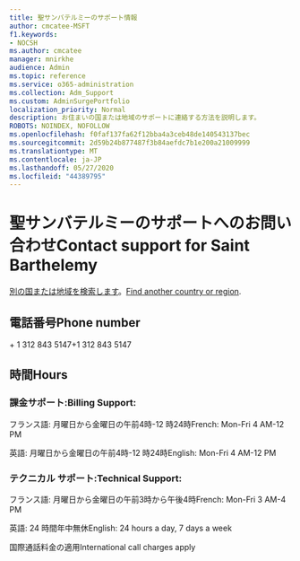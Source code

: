 ```yaml
---
title: 聖サンバテルミーのサポート情報
author: cmcatee-MSFT
f1.keywords:
- NOCSH
ms.author: cmcatee
manager: mnirkhe
audience: Admin
ms.topic: reference
ms.service: o365-administration
ms.collection: Adm_Support
ms.custom: AdminSurgePortfolio
localization_priority: Normal
description: お住まいの国または地域のサポートに連絡する方法を説明します。
ROBOTS: NOINDEX, NOFOLLOW
ms.openlocfilehash: f0faf137fa62f12bba4a3ceb48de140543137bec
ms.sourcegitcommit: 2d59b24b877487f3b84aefdc7b1e200a21009999
ms.translationtype: MT
ms.contentlocale: ja-JP
ms.lasthandoff: 05/27/2020
ms.locfileid: "44389795"
---
```

# <a name="contact-support-for-saint-barthelemy"></a><span data-ttu-id="d96e7-103">聖サンバテルミーのサポートへのお問い合わせ</span><span class="sxs-lookup"><span data-stu-id="d96e7-103">Contact support for Saint Barthelemy</span></span>

<span data-ttu-id="d96e7-104">[別の国または地域を検索します](../contact-support-for-business-products.md)。</span><span class="sxs-lookup"><span data-stu-id="d96e7-104">[Find another country or region](../contact-support-for-business-products.md).</span></span>

## <a name="phone-number"></a><span data-ttu-id="d96e7-105">電話番号</span><span class="sxs-lookup"><span data-stu-id="d96e7-105">Phone number</span></span>
<span data-ttu-id="d96e7-106">+ 1 312 843 5147</span><span class="sxs-lookup"><span data-stu-id="d96e7-106">+1 312 843 5147</span></span>

## <a name="hours"></a><span data-ttu-id="d96e7-107">時間</span><span class="sxs-lookup"><span data-stu-id="d96e7-107">Hours</span></span>
### <a name="billing-support"></a><span data-ttu-id="d96e7-108">課金サポート:</span><span class="sxs-lookup"><span data-stu-id="d96e7-108">Billing Support:</span></span>

<span data-ttu-id="d96e7-109">フランス語: 月曜日から金曜日の午前4時-12 時24時</span><span class="sxs-lookup"><span data-stu-id="d96e7-109">French: Mon-Fri 4 AM-12 PM</span></span>

<span data-ttu-id="d96e7-110">英語: 月曜日から金曜日の午前4時-12 時24時</span><span class="sxs-lookup"><span data-stu-id="d96e7-110">English: Mon-Fri 4 AM-12 PM</span></span>

### <a name="technical-support"></a><span data-ttu-id="d96e7-111">テクニカル サポート:</span><span class="sxs-lookup"><span data-stu-id="d96e7-111">Technical Support:</span></span>

<span data-ttu-id="d96e7-112">フランス語: 月曜日から金曜日の午前3時から午後4時</span><span class="sxs-lookup"><span data-stu-id="d96e7-112">French: Mon-Fri 3 AM-4 PM</span></span>

<span data-ttu-id="d96e7-113">英語: 24 時間年中無休</span><span class="sxs-lookup"><span data-stu-id="d96e7-113">English: 24 hours a day, 7 days a week</span></span>

<span data-ttu-id="d96e7-114">国際通話料金の適用</span><span class="sxs-lookup"><span data-stu-id="d96e7-114">International call charges apply</span></span>
